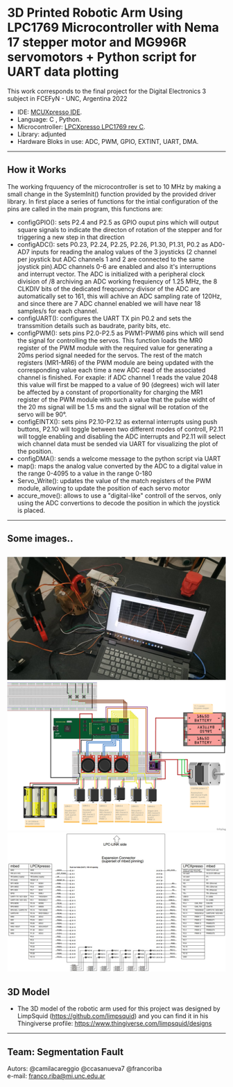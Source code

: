 #   3D Printed Robotic Arm Using LPC1769 Microcontroller with Nema 17 stepper motor and MG996R servomotors + Python script for UART data plotting 
This work corresponds to the final project for the Digital Electronics 3 subject in FCEFyN - UNC, Argentina 2022

- IDE: [MCUXpresso IDE](https://www.nxp.com/design/software/development-software/mcuxpresso-software-and-tools-/mcuxpresso-integrated-development-environment-ide:MCUXpresso-IDE).
- Language: C , Python.
- Microcontroller: [LPCXpresso LPC1769 rev C](https://www.embeddedartists.com/products/lpc1769-lpcxpresso/).
- Library: adjunted
- Hardware Bloks in use: ADC, PWM, GPIO, EXTINT, UART, DMA.
---
## How it Works
The working frquuency of the microcontroller is set to 10 MHz by making a small change in the SystemInit() function provided by the provided driver library.
In first place a series of functions for the intial configuration of the pins are called in the main program, this functions are:
  - configGPIO(): sets P2.4 and P2.5 as GPIO ouput pins which will output square signals to indicate the directon of rotation of the stepper and for        triggering a new step in that direction 
  - configADC(): sets P0.23, P2.24, P2.25, P2.26, P1.30, P1.31, P0.2 as AD0-AD7 inputs for reading the analog values of the 3 joysticks (2 channel per joystick but  ADC channels 1 and 2 are connected to the same joystick pin).ADC channels 0-6 are enabled and also it's interruptions and interrupt vector. The ADC is initialized with a peripheral clock division of /8 archiving an ADC working frequiency of 1.25 MHz, the 8 CLKDIV bits of the dedicated freqcuency divisor of the ADC are automatically set to 161, this will achive an ADC sampling rate of 120Hz, and since there are 7 ADC channel enabled we will have near 18 samples/s for each channel.
  - configUART(): configures the UART TX pin P0.2 and sets the transsmition details such as baudrate, parity bits, etc. 
  - configPWM(): sets pins P2.0-P2.5 as PWM1-PWM6 pins which will send the signal for controlling the servos. This function loads the MR0 register of the PWM module with the required value for generating a 20ms period signal needed for the servos. The rest of the match registers (MR1-MR6) of the PWM module are being updated with the corresponding value each time a new ADC read of the associated channel is finished. For exaple: if ADC channel 1 reads the value 2048 this value will first be mapped to a value of 90 (degrees) wich will later be affected by a constant of proportionality for charging the MR1 register of the PWM module with such a value that the pulse widht of the 20 ms signal will be 1.5 ms and the signal will be rotation of the servo will be 90°.
  - configEINTX():  sets pins P2.10-P2.12 as external interrupts using push buttons, P2.1O will toggle between two different modes of controll, P2.11 will toggle enabling and disabling the ADC interrupts and P2.11 will select wich channel data must be sended via UART for visualizing the plot of the position.
  - configDMA(): sends a welcome message to the python script via UART
  - map(): maps the analog value converted by the ADC to a digital value in the range 0-4095 to a value in the range 0-180
  - Servo_Write(): updates the value of the match registers of the PWM module, allowing to update the position of each servo motor
  - accure_move(): allows to use a "digital-like" controll of the servos, only using the ADC convertions to decode the position in which the joystick is placed.
---

## Some images..
![lpc1769](img/final_result.jpeg "Final Result") 
![lpc1769](img/schematic.png "Robotic Arm Connections") 
![lpc1769_pinout](img/LPC1769_pinout.jpg "LPC1769 Pinout")
---
## 3D Model
- The 3D model of the robotic arm used for this project was designed by LimpSquid (https://github.com/limpsquid) and you can find it in his Thingiverse profile: https://www.thingiverse.com/limpsquid/designs
---

## Team: Segmentation Fault
Autors: @camilacareggio @ccasanueva7 @francoriba
<br>
e-mail: franco.riba@mi.unc.edu.ar
